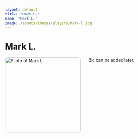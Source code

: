 ```yaml
---
layout: default
title: "Mark L."
name: "Mark L."
image: /assets/images/players/mark-l.jpg
---
```


<h1>Mark L.</h1>

<div class="content-card">
    <img src="{{ page.image | relative_url }}" alt="Photo of Mark L." style="width: 250px; height: auto; float: left; margin-right: 25px; margin-bottom: 10px; border-radius: 8px;">
    <p>Bio can be added later.</p>
    <div style="clear: both;"></div>
</div>
